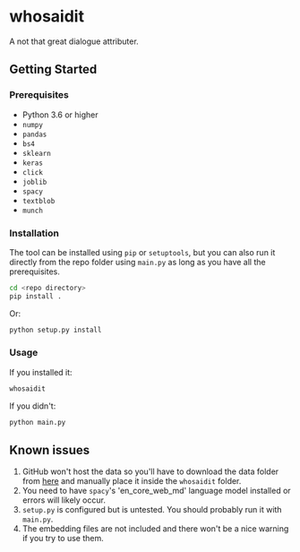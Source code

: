 # whosaidit

A not that great dialogue attributer.

## Getting Started

### Prerequisites

* Python 3.6 or higher
* `numpy`
* `pandas`
* `bs4`
* `sklearn`
* `keras`
* `click`
* `joblib`
* `spacy`
* `textblob`
* `munch`

### Installation

The tool can be installed using `pip` or `setuptools`, but you can also run it directly from the repo folder using `main.py` as long as you have all the prerequisites.

```bash
cd <repo directory>
pip install .
```

Or:

```bash
python setup.py install
```

### Usage

If you installed it:

```bash
whosaidit
```

If you didn't:
```bash
python main.py
```
## Known issues

1. GitHub won't host the data so you'll have to download the data folder from [here](https://www.dropbox.com/sh/qr1y9lysawj1ukq/AACTLV2J9xW2TUASREZC3IPQa?dl=0) and manually place it inside the `whosaidit` folder.
2. You need to have `spacy`'s 'en_core_web_md' language model installed or errors will likely occur.
3. `setup.py` is configured but is untested. You should probably run it with `main.py`.
4. The embedding files are not included and there won't be a nice warning if you try to use them.